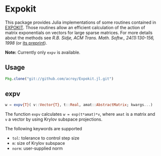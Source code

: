 # Expokit

This package provides Julia implementations of some routines contained
in [EXPOKIT](http://www.maths.uq.edu.au/expokit). Those routines allow
an efficient calculation of the action of matrix exponentials on vectors
for large sparse matrices. For more details about the methods see
*R.B. Sidje, ACM Trans. Math. Softw., 24(1):130-156, 1998*
(or [its preprint](http://www.expokit.org/paper.pdf)).

**Note:** Currently only `expv` is available.

## Usage
```julia
Pkg.clone("git://github.com/acroy/Expokit.jl.git")
```

## expv

```julia
w = expv{T}( v::Vector{T}, t::Real, amat::AbstractMatrix; kwargs...)
```
The function `expv` calculates `w = exp(t*amat)*v`, where `amat` is a
matrix and `v` a vector by using Krylov subspace projections.

The following keywords are supported
- `tol`: tolerance to control step size
- `m`: size of Krylov subspace
- `norm`: user-supplied norm
